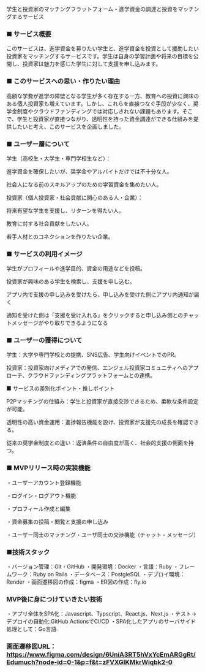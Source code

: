 学生と投資家のマッチングフラットフォーム - 進学資金の調達と投資をマッチングするサービス

### ■ サービス概要

このサービスは、進学資金を募りたい学生と、進学資金を投資として援助したい投資家をマッチングするサービスです。学生は自身の学習計画や将来の目標を公開し、投資家は魅力を感じた学生に対して支援を申し込みます。

### ■ このサービスへの思い・作りたい理由

高額な学費が進学の障壁となる学生が多く存在する一方、教育への投資に興味のある個人投資家も増えています。しかし、これらを直接つなぐ手段が少なく、奨学金制度やクラウドファンディングでは対応しきれない課題もあります。そこで、学生と投資家が直接つながり、透明性を持った資金調達ができる仕組みを提供したいと考え、このサービスを企画しました。

### ■ ユーザー層について

学生（高校生・大学生・専門学校生など）：

進学資金を確保したいが、奨学金やアルバイトだけでは不十分な人。

社会人になる前のスキルアップのための学習資金を集めたい人。

投資家（個人投資家・社会貢献に関心のある人・企業）：

将来有望な学生を支援し、リターンを得たい人。

教育に対する社会貢献をしたい人。

若手人材とのコネクションを作りたい企業。

### ■ サービスの利用イメージ

学生がプロフィールや進学目的、資金の用途などを投稿。

投資家が興味のある学生を検索し、支援を申し込む。

アプリ内で支援の申し込みを受けたら、申し込みを受けた側にアプリ内通知が届く

通知を受けた側は「支援を受け入れる」をクリックすると申し込み側とのチャットメッセージがやり取りできるようになる

### ■ ユーザーの獲得について

学生：大学や専門学校との提携、SNS広告、学生向けイベントでのPR。

投資家：投資家向けメディアでの発信、エンジェル投資家コミュニティへのアプローチ、クラウドファンディングプラットフォームとの連携。

■ サービスの差別化ポイント・推しポイント

P2Pマッチングの仕組み：学生と投資家が直接交渉できるため、柔軟な条件設定が可能。

透明性の高い資金運用：進捗報告機能を設け、投資家が支援先の成長を確認できる。

従来の奨学金制度との違い：返済条件の自由度が高く、社会的支援の側面を持つ。

### ■ MVPリリース時の実装機能

・ユーザーアカウント登録機能

・ログイン・ログアウト機能

・プロフィール作成と編集

・資金募集の投稿・閲覧と支援の申し込み

・ユーザー同士のマッチング・ユーザ同士の交渉機能（チャット・メッセージ）

### ■技術スタック
・バージョン管理：Git・GitHub
・開発環境：Docker
・言語：Ruby
・フレームワーク：Ruby on Rails
・データベース：PostgleSQL
・デプロイ環境：Render
・画面遷移図の作成：figma
・ER図の作成：fly.io

### MVP後に身につけていきたい技術
・アプリ全体をSPA化：Javascript、Typscript、React.js、Next.js
・テスト→デプロイの自動化:GitHub ActionsでCI/CD
・SPA化したアプリのサーバサイド処理として：Go言語

### 画面遷移図URL：https://www.figma.com/design/6UniA3RT5hVxYcEmARGgRt/Edumuch?node-id=0-1&p=f&t=zFVXGIKMkrWiqbk2-0